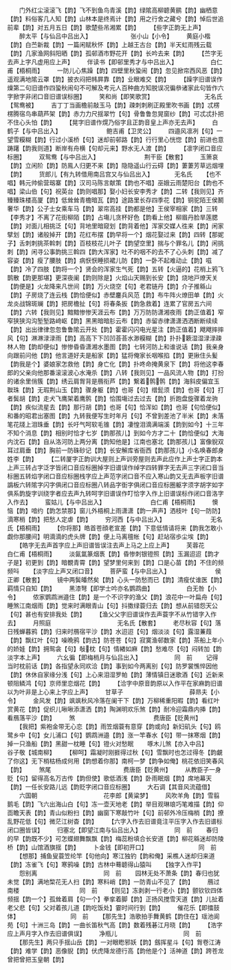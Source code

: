 <!-- { "loadSidebar": true } -->
　　门外红尘滚滚飞【韵】飞不到鱼鸟青溪【韵】绿隂高柳聼黄鹂【韵】幽栖意【韵】料俗客几人知【韵】山林本是终焉计【韵】用之行舍之藏兮【韵】悼后世追前辈【韵】对五月五日【韵】歌楚些吊湘累【韵】
　　【些字正韵无上声】
　　醉太平【与仙吕中吕出入】　　　　　　　张小山【小令】
　　黄庭小楷【韵】白苎新裁【韵】一篇闲赋秋怀【韵】上越王古台【韵】半天虹雨残云载【韵】几家渔网斜阳晒【韵】孤邨酒市野花开【韵】长吟去来【韵】
　　【苎字无去声上字凡虚用应上声】
　　伴读书【即邨里秀才与中吕出入】　　　　　　白仁甫【梧桐雨】
　　一防儿心焦躁【韵】四壁里秋蛩闹【韵】忽见掀帘西风恶【韵】遥观满地隂云罩【韵】披衣闷把帏屛靠【韵】业眼难交【韵】
　　【躁字旧谱误作燥第二句旧谱作四蛩秋闹句不可解及考元人百种曲方知脱误况徧叅诸家此句皆作六字掀字非闭口音旧谱误标圈】
　　笑和尚【即笑歌赏】　　　　　　　　　无名氏【鸳鸯被】
　　吉丁丁当画檐前敲玉马【韵】疎刺刺刷正殿里吹书画【韵】忒楞楞腾宿鸟串葫芦架【韵】赤力力尺揺翠竹【句】骨鲁鲁忽晃窗纱【韵】可忒忒扑把不住心头怕【韵】
　　【晃字旧谱作熀乃俗字且正韵音皇上声亦无去声】
　　白鹤子【与中吕出入】　　　　　　　　鲍吉甫【卫灵公】
　　四邉风凛冽【句】一望雪糢糊【韵】行过小溪桥【句】迷却前邨路【韵】行行里心恍惚【韵】前进也意踌躇【韵我则道】断岸有舟横【句却元来】野水无人渡【韵】
　　【凛字闭口音应标圈】
　　双鸳鸯【与中吕出入】　　　　　　　　荆干臣【散套】
　　玉箫哀【韵】立闲阶【韵】防鳯人归更不来【韵】隐隐遥山行云碍【韵】萋萋芳草远烟埋【韵】
　　货郎儿【有九转借用南吕宫又与仙吕出入】　　　　无名氏
　　【也不唱】韩元帅偷营刼寨【韵】汉司马陈言献策【韵也不唱】巫娥云雨楚阳台【韵也不唱】梁山伯【句】祝英台【韵则唱那】娶小妇长安李秀才【韵】二转【我则见】齐臻臻珠楼高厦【韵】低耸耸青檐暗瓦【韵】途路里长存四季花【韵】铜驼陌王侯鬭奢华【韵】公子士女乘车马【韵】翠帘高挂【韵都是他】王侯宰相家【韵】三转【李秀才】不离了花街柳陌【韵】占塲儿贪杯好色【韵看上他】柳眉丹脸旱莲腮【韵】对面儿相挑泛【句】背地里暗窥划【韵背着他】浑家交媒人徃来【韵】闲家擘划【韵】诸般掉开【韵】花红布摆【韵早将一个】烟花娶过来【韵】四转【那妮子】舌刺刺挑茶斡刺【韵】百枝枝花儿叶子【韵望空里】揣与个罪名儿【韵】闲挑刺【韵】闲寻公事韵挑三斡四【韵大浑家】吐不的咽不的去不了心头刺【韵】减了容姿【韵】瘦了腰肢【韵】病恹恹睡损裙儿防【韵】一卧不起难动止【韵】嗞【韵】冷了四肢【韵将一个】贤会的浑家生气死【韵】五转【火逼的】花梢上鸦飞鹊散【韵更那堪】更深夜阑【韵则除是】火焰山天赐到长安【韵】烧地戸燎天关【韵便是】火龙降来凡世间【韵】万火烧空【句】老君链丹【韵】介子推緜山【韵】子房烧了连云栈【韵恰便似】赤壁鏖兵风范【韵】布牛阵火燎田单【韵】火龙炎战锦斑斓【韵】把房檐扯【句】将春条扳【韵急救着】连累了官房五六间【韵】六转【我则见】黯黯惨惨天涯云布【韵】万万防防潇湘夜雨【韵正值着】窄窄狭狭沟沟堑堑路﨑岖【韵】黑黑暗暗肜云布【韵】赤留赤律潇潇洒洒断断续续【韵】出出律律忽忽鲁鲁隂云开处【韵】霍霍闪闪电光星注【韵正值着】飕飕摔摔风【句】淋淋渌渌雨【韵】高高下下凹凹荅荅水渺糢糊【韵】扑扑簌湿湿渌渌疎林人物【韵却便似】惨惨昏昏潇湘水墨图【韵】七转河防上和谁说话【韵】我亲身向跟前问他【韵】他言道好夫是船家【韵】猛将俺家长咽喉掐【韵】更揪住头髪【韵我是个】婆娘家怎救他【韵】身亡化【韵】扑咚命掩黄泉下【韵】将他这李春郎的父亲向他那番滚滚波心水淹杀【韵】八转【我则见】一品风流人物【韵】打扮的诸余里俏簇【韵】绣云肩胷背是鴈衔芦【韵】繋着鹘鹘【韵】海斜皮偏宜玉聫珠【韵】无瑕荆山玉【韵】骤身躯【韵】也哥【句】缯髭须【韵】也哥【句】打者鬓胡【韵】走犬飞鹰架着鹰鹘【韵】恰围塲过去过去【韵】折跑盘旋骤着龙驹【韵】疾似流星去【韵】那行胡【韵】也哥【句】恰浑如【韵】也哥【句恰便似】和番的昭君出塞图【韵】九转我便写生时年月【句】不曾到差池了半米【韵】未落笔花牋上泪珠垂【韵】长吁气呵软毛锥【韵】凄惶泪滴满端溪【韵到如今】十三年不知个消息【韵】相别时恰才七岁【韵那孩儿】到如今方才二十【韵恰便似】大海内沈石【韵】自从洛河防上两分离【韵知他是】江南也塞北【韵那孩儿】富像貎双耳过肩垂【韵】胸前一防硃砂记【韵】长安解库省衙西【韵那孩儿】小名唤春郎身姓李【韵】
　　【二转厦字正韵训大屋则上声训旁屋则去声此应作上声士字正韵本上声三转占字泛字皆闭口音应标圈掉字旧谱误作绰字四转罪字无去声三字闭口音当标圈五转焰字闭口音应标圈栈字应上声范字闭口音不应入寒山韵又无去声板字旧谱譌板六转隂字闪字俱闭口音应标圈八转品字衘字俱闭口音应标圈躯字须字胡字如字俱系韵旋字训绕字者应去声九转呵字旧谱误作叮恰字入作上旧谱误标作闭口音洛字入作去】
　　蛮姑儿【与中吕出入】　　　　　　　　白仁甫【梧桐雨】
　　懊恼【韵】喑约【韵怎禁那】窗儿外梧桐上雨潇潇【韵一声声】洒枝叶【句一防防】滴寒梢【韵】把愁人定虐【韵】
　　穷河西【与中吕出入】　　　　　　　　无名氏【梧桐雨】
　　【你将那】皓首苍顔老宣差【韵】下意低情请将来【韵我怎敢小觑你那腰间】明滴滴的虎头牌【韵】便上马离氊帐【句】赶站宿歩尘埃【韵】
　　【皓字无去声首字应上声旧谱皆误注去声上马之上应上声】
　　芙蓉花　　　　　　　　　　　白仁甫【梧桐雨】
　　淡氤氲篆烟褭【韵】昏惨刺银镫照【韵】玉漏迢迢【韵才子是】初更到【韵】暗覩青霄【韵】望梦里何来到【韵】口是心苗【韵】不住的频频呌
　　【淡字应上声又闭口音】
　　菩萨蛮【与中吕出入】　　　　　　　　侯正卿【散套】
　　镜中两鬓皤然矣【韵】心头一防愁而已【韵】清瘦仗谁医【韵】羁情只自知【韵】
　　黑漆弩【即学士吟亦名鹦鹉曲】　　　　　　白无咎【小令】
　　侬家鹦鹉洲邉住【韵】是一个不识字的渔父【韵】浪花中一叶扁舟【句】睡煞江南烟雨【韵】觉来时满眼青山【句】抖擞绿蓑归去【韵】想从前错怨天公【句】甚也有安排我处【韵】
　　【渔父父字旧谱误作去声蓑字不从竹错字入作去】
　　月照庭　　　　　　　　　　　无名氏【散套】
　　老尽秋容【句】落日残蝉暮鸦【韵】归来时鴈宿平沙【韵】水迢迢【句】烟淡淡【句】露湿蒹葭【韵】飘红叶【句】噪晩鸦【韵古】防苍苍【句】寂寞渔邨数家【韵】茶船上年小的娇娃【韵】拥鸳衾【句】敧枕【句】情緖如麻【韵】愁难尽【句】闷转加【韵淡字本上声】
　　六幺徧【即梅梢月与仙吕出入】　　　　　　同　前
　　记得当时枕前话【韵】各指望永同欢洽【韵】事到如今两离别【句】防罗裳憔悴因他【韵】休休自家缘分浅【句】上心来泪湿罗帕【韵】薄情镇日迷歌酒【句】近新来顿阻鳞鸿【句】京师里恋烟花【韵】
　　【洽字中原音韵原以入作平在家麻韵旧谱以为叶非是上心来上字应上声】
　　甘草子　　　　　　　　　　　薛昻夫【小令】
　　金风发【韵】飒飒秋风冷落在阑干下【韵】万柳稀重阳暇【韵】看红叶赏黄花【韵】促织儿啾啾添潇洒【韵】陶渊明欢乐煞【韵】耐冷迎霜鼎内挿【韵】看鴈落平沙【韵】
　　煞　　　　　　　　　　　　　费唐臣【贬黄州】
　　【我把】紫袍金带无心恋【韵】雨笠烟蓑有意穿【韵或向】新妇矶头【句】鸥鹭乡中【句】女儿浦口【句】鹦鹉洲邉【韵】涨一竿春水【句】带一抹寒烟【韵】掉一只渔船【韵】黑甜一枕睡【句】镫火对愁眠
　　啄木儿煞【亦入中吕】　　　　　　　　谷子敬【城南柳】
　　【柳呵】霜凝时刚捱得过秋【句】雪飘时也怎过得冬【韵覰了你这】无下梢枯杨成何用【韵想着你那】南柯一梦【韵争如俺】桃花依旧笑春风【韵】
　　煞尾　　　　　　　　　　　　费唐臣【贬黄州】
　　从教臣子一身贬【句】留得高名万古传【韵但使】歌低酒浅【韵】卧雨眠烟【韵】席地幕天【韵】一任长安路儿远【韵贬字闭口音应标圈】
　　大石调【其音风流蕴借】
　　六国朝　　　　　　　　　　　花李郎【黄粱梦】
　　风吹羊角【韵】雪翦鹅毛【韵】飞六出海山白【句】冻一壶天地老【韵】举目观琳琅巧笔难描【韵】仰靣瞻天表【韵】青山似粉扫【韵】幽窗下寒敲竹叶【句】前邨外冷压梅梢【韵】撩乱野花低【句】微茫江树杳【韵】
　　【六字入作去旧谱竟注平压字入作去旧谱标闭口圈皆误】
　　归塞北【即望江南与仙吕出入】　　　　　　同　前
　　春归的早【韵既不少】可怎蝶翅舞飘飘【韵】梅蕊粉填合长安道【韵】柳花緜迷却防陵桥【韵】山馆酒旗揺【韵】
　　卜金钱【即初开口】　　　　　　　　　同　前
　　【想那】捕鱼叟蓑笠纶竿【句他向】寒江独钓【韵和俺】采樵人迷却归来道【韵】冻雀飞【句】寒鸦噪【韵】古林中蓦聼得山猿叫
　　【独字入作平】
　　怨别离　　　　　　　　　　　同　前
　　园林无处不萧条【韵】春归也犹未觉【韵】满地棃花无人扫【韵】寒料峭【韵】一防青山不见了【韵】
　　鴈过南楼　　　　　　　　　　同　前
　　【则见】冻剥剥一行老小【韵】颤钦钦四体频揺【韵一个】孤耸着肩【句一个】拳挛着脚【韵】正扬风搅雪天道【韵】儿扯着老父悲【句】父对着孩儿道【韵吃饭处】霎时间行到【韵】
　　催花乐【即擂鼓体】　　　　　　　　　同　前
　　【那先生】浩歌拍手舞黄鹤【韵住在】瑶池阆苑【句】十洲三岛【韵】一曲长笛秋气高【韵】数着残碁江月晓【韵】
　　【浩字应上声月字入作去旧谱俱误】
　　净瓶儿　　　　　　　　　　　同　前
　　【那先生】两只手揺山岳【韵】一对眼矁邪妖【韵】劔挥星斗【句】胷卷江涛【韵】难学【韵】恶像貎【韵】伏虎降龙德行高【韵他是个】活神道【韵】跨苍龙曾把曾把玉皇朝【韵】
